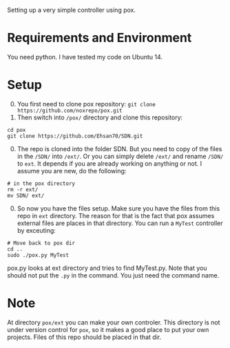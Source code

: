 Setting up a very simple controller using pox. 

# Requirements and Environment
You need python. I have tested my code on Ubuntu 14.  

# Setup
0. You first need to clone pox repository:
`git clone https://github.com/noxrepo/pox.git`
0. Then switch into `/pox/` directory and clone this repository: 
```
cd pox
git clone https://github.com/Ehsan70/SDN.git
```
0. The repo is cloned into the folder SDN. But you need to copy of the files in the `/SDN/` into `/ext/`. Or you can simply delete `/ext/` and rename `/SDN/` to `ext`. It depends if you are already working on anything or not. I assume you are new, do the following:
```
# in the pox directory
rm -r ext/
mv SDN/ ext/
```
0. So now you have the files setup. Make sure you have the files from this repo in `ext` directory. The reason for that is the fact that pox assumes external files are places in that directory. You can run a `MyTest` controller by exceuting: 
```
# Move back to pox dir
cd ..
sudo ./pox.py MyTest
``` 

pox.py looks at ext directory and tries to find MyTest.py. Note that you should not put the `.py` in the command. You just need the command name. 

# Note 
At directory `pox/ext` you can make your own controler. This directory is not under version control for `pox`, so it makes a good place to put your own projects. Files of this repo should be placed in that dir. 
